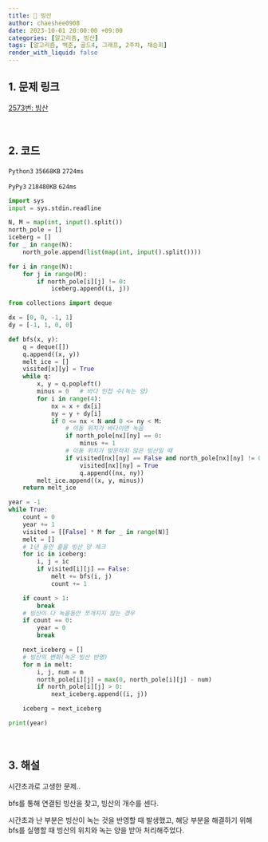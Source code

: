 ```yaml
---
title: 🐹 빙산
author: chaeshee0908
date: 2023-10-01 20:00:00 +09:00
categories: [알고리즘, 빙산]
tags: [알고리즘, 백준, 골드4, 그래프, 2주차, 채승희]
render_with_liquid: false
---
```


## 1. 문제 링크

[2573번: 빙산](https://www.acmicpc.net/problem/2573)

<br>

## 2. 코드

`Python3`  `35668KB` `2724ms`

`PyPy3` `218480KB` `624ms`

```python
import sys
input = sys.stdin.readline

N, M = map(int, input().split())
north_pole = []
iceberg = []
for _ in range(N):
    north_pole.append(list(map(int, input().split())))

for i in range(N):
    for j in range(M):
        if north_pole[i][j] != 0:
            iceberg.append((i, j))

from collections import deque

dx = [0, 0, -1, 1]
dy = [-1, 1, 0, 0]

def bfs(x, y):
    q = deque([])
    q.append((x, y))
    melt_ice = []
    visited[x][y] = True   
    while q:
        x, y = q.popleft()
        minus = 0   # 바다 인접 수(녹는 양)
        for i in range(4):
            nx = x + dx[i]
            ny = y + dy[i]
            if 0 <= nx < N and 0 <= ny < M:
                # 이동 위치가 바다이면 녹음
                if north_pole[nx][ny] == 0:
                    minus += 1
                # 이동 위치가 방문하지 않은 빙산일 때
                if visited[nx][ny] == False and north_pole[nx][ny] != 0:
                    visited[nx][ny] = True
                    q.append((nx, ny))
        melt_ice.append((x, y, minus))
    return melt_ice 

year = -1
while True:
    count = 0
    year += 1
    visited = [[False] * M for _ in range(N)]
    melt = []
    # 1년 동안 줄을 빙산 양 체크
    for ic in iceberg:
        i, j = ic
        if visited[i][j] == False:
            melt += bfs(i, j)
            count += 1

    if count > 1:
        break
    # 빙산이 다 녹을동안 쪼개지지 않는 경우
    if count == 0:
        year = 0
        break

    next_iceberg = []
    # 빙산의 변화(녹은 빙산 반영)
    for m in melt:
        i, j, num = m
        north_pole[i][j] = max(0, north_pole[i][j] - num)
        if north_pole[i][j] > 0:
            next_iceberg.append((i, j))

    iceberg = next_iceberg

print(year)

```

<br>

## 3. 해설
    
시간초과로 고생한 문제.. 

bfs를 통해 연결된 빙산을 찾고, 빙산의 개수를 센다.

시간초과 난 부분은 빙산이 녹는 것을 반영할 때 발생했고, 해당 부분을 해결하기 위해 bfs를 실행할 때 빙산의 위치와 녹는 양을 받아 처리해주었다.